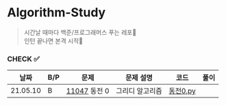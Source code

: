 # Algorithm-Study

> 시간날 때마다 백준/프로그래머스 푸는 레포🐢   
> 인턴 끝나면 본격 시작🐇 


### CHECK ✅
|날짜|B/P|문제|문제 설명|코드|풀이|
|---|---|---|---|---|---|
|21.05.10|B|[11047](https://www.acmicpc.net/problem/11047) 동전 0|그리디 알고리즘|[동전0.py](./B-11047/동전0.py)||